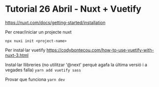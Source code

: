 # Tutorial 26 Abril - Nuxt + Vuetify

https://nuxt.com/docs/getting-started/installation

Per crear/iniciar un projecte nuxt

`npx nuxi init <project-name>`

Per instal·lar vuetify 
https://codybontecou.com/how-to-use-vuetify-with-nuxt-3.html

Instal·lar llibreries (no utilitzar '@next' perquè agafa la última versió i a vegades falla)
``yarn add vuetify sass``

Provar que funciona
``yarn dev``
